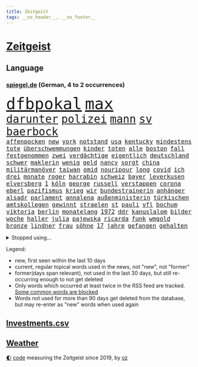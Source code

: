 ```yaml
---
title: Zeitgeist
tags: __no_header__, __no_footer__
---
```


# [Zeitgeist](https://oliz.io/zeitgeist/)

## Language

<h3><a href="https://www.spiegel.de" target="_blank">spiegel.de</a> (German, 4 to 2 occurrences)</h3>
<p style="font-family:monospace">
<span style="font-size:32pt"><a href="news_links.html#dfbpokal" class="current">dfbpokal</a></span>
<span style="font-size:32pt"><a href="news_links.html#max" class="current">max</a></span>
<br>
<span style="font-size:22pt"><a href="news_links.html#darunter" class="current">darunter</a></span>
<span style="font-size:22pt"><a href="news_links.html#polizei" class="current">polizei</a></span>
<span style="font-size:22pt"><a href="news_links.html#mann" class="current">mann</a></span>
<span style="font-size:22pt"><a href="news_links.html#sv" class="current">sv</a></span>
<span style="font-size:22pt"><a href="news_links.html#baerbock" class="current">baerbock</a></span>
<br>
<span style="font-size:12pt"><a href="news_links.html#affenpocken" class="current">affenpocken</a></span>
<span style="font-size:12pt"><a href="news_links.html#new" class="current">new</a></span>
<span style="font-size:12pt"><a href="news_links.html#york" class="current">york</a></span>
<span style="font-size:12pt"><a href="news_links.html#notstand" class="current">notstand</a></span>
<span style="font-size:12pt"><a href="news_links.html#usa" class="current">usa</a></span>
<span style="font-size:12pt"><a href="news_links.html#kentucky" class="current">kentucky</a></span>
<span style="font-size:12pt"><a href="news_links.html#mindestens" class="current">mindestens</a></span>
<span style="font-size:12pt"><a href="news_links.html#tote" class="current">tote</a></span>
<span style="font-size:12pt"><a href="news_links.html#überschwemmungen" class="current">überschwemmungen</a></span>
<span style="font-size:12pt"><a href="news_links.html#kinder" class="current">kinder</a></span>
<span style="font-size:12pt"><a href="news_links.html#toten" class="current">toten</a></span>
<span style="font-size:12pt"><a href="news_links.html#alle" class="current">alle</a></span>
<span style="font-size:12pt"><a href="news_links.html#boston" class="current">boston</a></span>
<span style="font-size:12pt"><a href="news_links.html#fall" class="current">fall</a></span>
<span style="font-size:12pt"><a href="news_links.html#festgenommen" class="current">festgenommen</a></span>
<span style="font-size:12pt"><a href="news_links.html#zwei" class="current">zwei</a></span>
<span style="font-size:12pt"><a href="news_links.html#verdächtige" class="current">verdächtige</a></span>
<span style="font-size:12pt"><a href="news_links.html#eigentlich" class="current">eigentlich</a></span>
<span style="font-size:12pt"><a href="news_links.html#deutschland" class="current">deutschland</a></span>
<span style="font-size:12pt"><a href="news_links.html#schwer" class="current">schwer</a></span>
<span style="font-size:12pt"><a href="news_links.html#maklerin" class="new">maklerin</a></span>
<span style="font-size:12pt"><a href="news_links.html#wenig" class="current">wenig</a></span>
<span style="font-size:12pt"><a href="news_links.html#geld" class="current">geld</a></span>
<span style="font-size:12pt"><a href="news_links.html#nancy" class="current">nancy</a></span>
<span style="font-size:12pt"><a href="news_links.html#sorgt" class="current">sorgt</a></span>
<span style="font-size:12pt"><a href="news_links.html#china" class="current">china</a></span>
<span style="font-size:12pt"><a href="news_links.html#militärmanöver" class="current">militärmanöver</a></span>
<span style="font-size:12pt"><a href="news_links.html#taiwan" class="current">taiwan</a></span>
<span style="font-size:12pt"><a href="news_links.html#omid" class="current">omid</a></span>
<span style="font-size:12pt"><a href="news_links.html#nouripour" class="current">nouripour</a></span>
<span style="font-size:12pt"><a href="news_links.html#long" class="current">long</a></span>
<span style="font-size:12pt"><a href="news_links.html#covid" class="current">covid</a></span>
<span style="font-size:12pt"><a href="news_links.html#ich" class="current">ich</a></span>
<span style="font-size:12pt"><a href="news_links.html#drei" class="current">drei</a></span>
<span style="font-size:12pt"><a href="news_links.html#monate" class="current">monate</a></span>
<span style="font-size:12pt"><a href="news_links.html#roger" class="current">roger</a></span>
<span style="font-size:12pt"><a href="news_links.html#harrabin" class="new">harrabin</a></span>
<span style="font-size:12pt"><a href="news_links.html#schweiz" class="current">schweiz</a></span>
<span style="font-size:12pt"><a href="news_links.html#bayer" class="current">bayer</a></span>
<span style="font-size:12pt"><a href="news_links.html#leverkusen" class="current">leverkusen</a></span>
<span style="font-size:12pt"><a href="news_links.html#elversberg" class="new">elversberg</a></span>
<span style="font-size:12pt"><a href="news_links.html#1" class="current">1</a></span>
<span style="font-size:12pt"><a href="news_links.html#köln" class="current">köln</a></span>
<span style="font-size:12pt"><a href="news_links.html#george" class="current">george</a></span>
<span style="font-size:12pt"><a href="news_links.html#russell" class="current">russell</a></span>
<span style="font-size:12pt"><a href="news_links.html#verstappen" class="current">verstappen</a></span>
<span style="font-size:12pt"><a href="news_links.html#corona" class="current">corona</a></span>
<span style="font-size:12pt"><a href="news_links.html#eberl" class="new">eberl</a></span>
<span style="font-size:12pt"><a href="news_links.html#pazifismus" class="current">pazifismus</a></span>
<span style="font-size:12pt"><a href="news_links.html#krieg" class="current">krieg</a></span>
<span style="font-size:12pt"><a href="news_links.html#wir" class="current">wir</a></span>
<span style="font-size:12pt"><a href="news_links.html#bundestrainerin" class="current">bundestrainerin</a></span>
<span style="font-size:12pt"><a href="news_links.html#anhänger" class="current">anhänger</a></span>
<span style="font-size:12pt"><a href="news_links.html#alsadr" class="new">alsadr</a></span>
<span style="font-size:12pt"><a href="news_links.html#parlament" class="current">parlament</a></span>
<span style="font-size:12pt"><a href="news_links.html#annalena" class="current">annalena</a></span>
<span style="font-size:12pt"><a href="news_links.html#außenministerin" class="current">außenministerin</a></span>
<span style="font-size:12pt"><a href="news_links.html#türkischen" class="current">türkischen</a></span>
<span style="font-size:12pt"><a href="news_links.html#amtskollegen" class="current">amtskollegen</a></span>
<span style="font-size:12pt"><a href="news_links.html#gewinnt" class="current">gewinnt</a></span>
<span style="font-size:12pt"><a href="news_links.html#straelen" class="new">straelen</a></span>
<span style="font-size:12pt"><a href="news_links.html#st" class="current">st</a></span>
<span style="font-size:12pt"><a href="news_links.html#pauli" class="current">pauli</a></span>
<span style="font-size:12pt"><a href="news_links.html#vfl" class="current">vfl</a></span>
<span style="font-size:12pt"><a href="news_links.html#bochum" class="current">bochum</a></span>
<span style="font-size:12pt"><a href="news_links.html#viktoria" class="current">viktoria</a></span>
<span style="font-size:12pt"><a href="news_links.html#berlin" class="current">berlin</a></span>
<span style="font-size:12pt"><a href="news_links.html#monatelang" class="current">monatelang</a></span>
<span style="font-size:12pt"><a href="news_links.html#1972" class="current">1972</a></span>
<span style="font-size:12pt"><a href="news_links.html#ddr" class="current">ddr</a></span>
<span style="font-size:12pt"><a href="news_links.html#kanuslalom" class="new">kanuslalom</a></span>
<span style="font-size:12pt"><a href="news_links.html#bilder" class="current">bilder</a></span>
<span style="font-size:12pt"><a href="news_links.html#woche" class="current">woche</a></span>
<span style="font-size:12pt"><a href="news_links.html#haller" class="current">haller</a></span>
<span style="font-size:12pt"><a href="news_links.html#julia" class="current">julia</a></span>
<span style="font-size:12pt"><a href="news_links.html#pajewska" class="new">pajewska</a></span>
<span style="font-size:12pt"><a href="news_links.html#ricarda" class="current">ricarda</a></span>
<span style="font-size:12pt"><a href="news_links.html#funk" class="current">funk</a></span>
<span style="font-size:12pt"><a href="news_links.html#wmgold" class="new">wmgold</a></span>
<span style="font-size:12pt"><a href="news_links.html#bronze" class="current">bronze</a></span>
<span style="font-size:12pt"><a href="news_links.html#lindner" class="current">lindner</a></span>
<span style="font-size:12pt"><a href="news_links.html#frau" class="current">frau</a></span>
<span style="font-size:12pt"><a href="news_links.html#söhne" class="current">söhne</a></span>
<span style="font-size:12pt"><a href="news_links.html#17" class="current">17</a></span>
<span style="font-size:12pt"><a href="news_links.html#jahre" class="current">jahre</a></span>
<span style="font-size:12pt"><a href="news_links.html#gefangen" class="current">gefangen</a></span>
<span style="font-size:12pt"><a href="news_links.html#gehalten" class="current">gehalten</a></span>
</p>
<details>
<summary>Stopped using...</summary>
<p class="former" style="font-size:12pt">
generalsekretär(646) statement(646) becker(645) egal(645) geduld(645) landtag(645) schweigt(645) verwendet(645) virologe(645) vorsitzende(645) zurzeit(645) bergen(644) carsten(644) coronawelle(644) humanitäre(644) metropole(644) bundesländern(643) coronafälle(643) einzelne(643) entwurf(643) gehalt(643) morgen(643) obama(643) planen(643) trauer(643) bayerische(642) beschreibt(642) besetzt(642) enger(642) lastwagen(642) mediziner(642) parteitag(642) ausländische(641) berühmt(641) bisherige(641) dezember(641) einführen(641) entwickelt(641) heftig(641) rechtsextremen(641) schweigen(641) versagt(641) versorgt(641) ärzten(641) 33(640) bauen(640) betroffene(640) billionen(640) eingebrochen(640) fielen(640) florian(640) parteichef(640) polizeieinsatz(640) strafen(640) wiederwahl(640) berichterstattung(639) bewertet(639) bilden(639) coronaimpfstoffe(639) coronatote(639) infektionszahlen(639) kontrolliert(639) krank(639) menschenrechte(639) reißt(639) verlegt(639) versehentlich(639) weisen(639) bedrohung(638) briten(638) einwohner(638) entsprechende(638) fund(638) gerechtigkeit(638) lesen(638) müller(638) positive(638) punkte(638) rainer(638) scheiterte(638) umweltministerin(638) untersuchungen(638) weltkrieg(638) wenden(638) beschimpft(637) beteiligten(637) bewährungsstrafe(637) erheblich(637) figuren(637) gespielt(637) hinterher(637) institut(637) reich(637) rücken(637) schnelltests(637) schriftstellerin(637) standort(637) 90(636) belarussischen(636) blickt(636) hunderttausende(636) san(636) signal(636) staats(636) anspruch(635) ausreichend(635) dienen(635) gesundheitlichen(635) klein(635) klingbeil(635) lars(635) lüge(635) meister(635) spdpolitikerin(635) verbreiten(635) argumente(634) billie(634) ehren(634) eilish(634) nutzte(634) regiert(634) schmidt(634) tötung(634) unterstützer(634) verteidigungsministerium(634) wurzeln(634) begann(633) kardinal(633) kochen(633) missbraucht(633) offensive(633) vorsitzenden(633) überraschung(633) davor(632) hinnehmen(632) optimistisch(632) störung(632) trieb(632) virologen(632) unterricht(631) verlierer(631) wochenlang(631) drohungen(630) gespalten(630) tragödie(630) anschließend(629) indonesien(629) mauer(629) motiv(629) netanyahu(629) 1500(628) kinos(628) modell(628) philipp(628) umstrittenes(628) zugelassen(628) hubertus(627) klassiker(627) loswerden(627) überlassen(627) 2030(626) trauen(626) vorstoß(626) zuversichtlich(626) steckte(625) einnahmen(624) lernt(624) präsidentin(624) reichsten(624) amerikas(623) einiger(623) fit(622) harten(622) verteidigen(622) wahrscheinlich(622) besondere(620) sitzung(620) überleben(620) sozialdemokraten(618) steffen(618) provokation(617) status(617) syrer(617) teilnahme(617) vermissen(617) varianten(615) enorme(614) frisch(614) heftiger(614) produziert(612) kunstwerk(611) wandel(610) psychisch(609) ministerien(607) gefühl(605) kindheit(603) verschafft(603) abgeschlossen(602) teilt(602) wiedergewählt(602) 36(599) verpasste(594) identität(591) massaker(591) offener(584) rache(583) missbrauchs(582) coronafolgen(577) mängel(573) gelangt(571) erzieher(569) rückte(569) schiffe(565) 15jährige(557) woelki(557) bundestagsabgeordnete(554) umbau(543) diagnose(535) milliardär(531) geheimen(524) ausstellung(514) skandale(504) neuanfang(503) günstig(499) unverletzt(499) josef(498) rückgang(498) urteile(497) todesursache(490) politikern(472) mitverantwortlich(460) belgische(459) 250(453) stoltenberg(449) geehrt(448) rechnung(440) nötigen(439) komme(433) afghanischen(432) auszeichnung(427) lediglich(422) tennisstar(413) absolute(409) fossile(409) dorthin(408) psyche(406) meilenstein(404) ausbildung(401) flohen(401) verschwörungsmythen(400) zusammenarbeiten(400) parlamentswahlen(399) fehlte(394) berge(393) unwettern(390) 01(388) sichere(383) entsorgt(382) indigene(382) traditionelle(381) parteispitze(380) sowjetunion(380) norwegische(374) tornado(373) ausgabe(367) partnerschaft(365) cup(364) stockt(364) zugestimmt(363) verurteilung(361) kolumnistin(359) verbunden(358) georgien(356) landsleute(347) nrwministerpräsident(346) dörfer(341) weibliche(341) ioc(338) jenseits(332) umkämpften(331) bemerkbar(330) bundesbehörde(330) binden(328) benedikt(326) moritz(326) achtjährige(324) rätselhafte(324) genervt(323) samsung(322) hansjoachim(321) scholz'(318) zwölfjähriger(313) flüchtende(312) zorn(309) böse(303) 12000(302) operationen(300) stufe(299) fehlender(298) protokoll(298) dringen(297) anhörung(296) geburtstagsfeier(295) ostdeutschen(295) royals(293) geständnis(292) games(290) hoffmann(290) wiederholung(289) unerwünschte(288) nfl(286) basketballstar(284) kremlsprecher(281) mr(281) südkoreas(280) erneuerung(277) psychologie(277) vorsitz(274) annulliert(273) briefe(273) beratungen(271) hendrik(269) lindern(269) sozialer(269) wüst(269) elke(266) heidenreich(266) bahnen(265) kongo(265) mond(263) oppositionsführer(263) bedrängt(262) bewerten(262) benutzt(260) eingefroren(258) erzeugerpreise(258) feiertag(258) comedian(254) zugeständnisse(254) baldwin(250) sekunde(248) mahnen(247) verwehrt(246) engere(245) schülerin(245) traditionell(243) kräftigen(241) meldungen(241) optionen(241) reine(241) bekannteste(240) verzögerungen(239) frisst(238) immobilienbesitzer(238) atlanta(236) milliardäre(236) nutzung(236) aggressiven(235) aufarbeiten(235) vorgesehen(233) gestiegene(231) todesstrafe(230) trip(230) gemälde(229) begehen(227) gesteckt(226) tauschen(225) eva(224) quarterback(224) wachstumsprognose(223) formel1saison(222) künstlers(222) versicherten(222) mischt(221) bundesparteitag(220) beratung(219) beeindruckt(218) halte(218) positiver(218) vergabe(217) swift(215) thesen(215) 87(213) stausee(213) verschiedenen(213) rätselhafter(210) erschütternd(208) nordische(208) passagieren(208) wecken(208) felder(207) mondes(207) einzelfall(206) fdpminister(206) senior(206) erfurter(205) gottesdienst(205) gedenkt(203) öffentlichrechtlichen(202) geiger(201) wackelt(199) bundestages(198) g7staaten(198) klettern(197) 65jähriger(196) kraftwerk(196) bafög(195) beschränken(194) watzke(194) weiten(194) vergiftet(193) bescheren(192) viren(192) kern(191) ungleich(191) persönlichkeit(190) neuwagen(188) militärbündnis(187) 270(186) hungersnöte(184) kitas(184) allzu(182) großeinsatz(182) abhalten(181) austritt(180) bonn(179) kaczyński(179) zerfallen(179) tischtennis(178) geistig(177) ukrainerin(176) einzel(175) verabreden(175) erzbistum(174) kümmert(174) militärisch(173) erweitert(172) reichlich(172) nahrungsmittel(168) stadtverwaltung(168) genaue(167) guantanamo(167) abgerissen(166) parteiführung(164) sofortige(163) unterscheiden(163) verschwindet(163) kambodscha(162) litauens(162) kirill(161) vergleichsweise(161) 57jährigen(160) billige(159) lohnen(158) m(158) weltgrößte(158) gastbeitrag(157) kernkraftwerke(157) texanischen(157) eindhoven(156) energiekonzerns(156) prorussischen(156) unionspolitiker(156) pen(155) datum(154) kanadier(154) campen(153) washingtons(153) unangemeldeten(152) verwüstet(152) überraschungen(152) wahrnehmung(151) konsequent(150) eishockeyteam(149) brüder(148) eubehörde(147) geltend(147) schnitten(147) mitgliedern(146) norwegischer(146) rauchen(145) statements(145) funktionäre(144) nordseeküste(144) projekts(144) silber(144) niederlegen(142) kusel(141) air(140) klug(140) nizza(140) videoschalte(140) 03(139) ahnung(139) barack(139) drach(139) leak(139) reemtsmaentführer(139) stammen(139) schülern(138) 19jährige(137) 98(137) abgeschafft(137) geistliche(137) absagen(136) jener(136) parlamentswahl(136) schuster(136) tui(136) terror(135) zugesagt(135) dreijährige(134) böhmermann(132) spdchef(132) misstrauisch(131) drohten(130) fragwürdigen(130) oleg(130) straßburg(130) gehoben(129) abschnitt(128) riechen(128) spagat(128) werbeverbot(128) wirtschaftsweise(128) verseucht(127) verteidigungsbündnis(127) verblüfft(126) bewegungen(125) märkte(125) rubel(125) verdirbt(125) ausstattung(124) befruchtung(123) engagiert(123) miami(123) weitem(123) riskant(122) heben(121) werken(121) überarbeitet(121) bahnt(120) kriegsverbrechen(120) mais(120) sperre(120) zäsur(120) sanktioniert(119) charkiw(117) oligarchenjacht(116) geringere(115) eubeitritt(113) massenschlägerei(113) drücken(112) duda(112) zeitenwende(112) gewerkschafter(111) jusochefin(111) nuklearen(111) energieabhängigkeit(110) helm(110) großstadt(109) schnelleren(109) tätigkeit(109) ignorieren(108) jüngster(108) koch(107) verfügt(107) beispiele(106) blockade(106) ultras(106) verbotene(106) eugipfel(105) modern(105) slowenien(105) spritpreise(105) wiedervereinigung(105) lohnpreisspirale(104) patriarch(104) speziellen(103) gefangenen(102) geschäftsleute(102) sachsenhausen(102) ten(102) tenniskarriere(102) umfasst(102) dicke(101) infektionsschutzgesetzes(101) mykolajiw(101) nachrichtenagenturen(101) wiener(101) bankkonto(100) gaststätten(100) nico(100) zweifelhaft(100) bundeswirtschaftsminister(99) co2emissionen(99) türkischer(99) arkansas(97) ausgegeben(97) zusammenleben(97) erneuter(96) großmacht(96) kriegsführung(96) steigern(96) tvjournalistin(96) verschlechtern(96) ansturm(95) aufkommt(95) schlappe(94) engpass(93) entgleiste(93) rivalen(93) bewegte(92) günstigsten(92) zerlegen(92) bundesfinanzhof(91) erlauben(91) familienleben(91) gfkkonsumklima(91) heutiger(91) hiesige(91) instrumente(91) minen(91) notfallplans(91) stalin(91) teilnehmenden(91) 2200(90) 24jähriger(90) abgeriegelt(90) ausrufen(90) energieminister(90) registrierte(90) schweriner(90) sonnenschein(90) überwachungsvideos(89) aggressor(88) auslieferungen(88) doha(88) feiernder(88) gleitschirmflieger(88) globalisierung(88) klaveness(88) lise(88) relativiert(88) telefonate(88) zwangsheirat(88) abfall(87) bauernverband(87) diesjährige(87) schikane(87) behoben(86) erdgaspipeline(86) exkanzlerin(86) südlichen(86) verlorene(86) abhängen(85) ansteckungen(85) behinderten(85) dystopie(85) gesundheitlich(85) kritischer(85) vergehen(85) überforderte(85) 24jährige(84) anschein(84) anschuldigungen(84) begab(84) erfreulicher(84) georgischen(84) maximilian(84) natürliche(84) ufer(84) anzunehmen(83) ausgedacht(83) coronasommer(83) flügen(83) müde(83) almuth(82) einsetzt(82) entsprechend(82) immunologe(82) kompensieren(82) nationaltorhüterin(82) schult(82) sparkassen(82) staatsballett(82) virtuelle(82) zollkontrollen(82) ernste(81) freihandelsabkommen(81) israelischer(81) maximale(81) mordprozess(81) schwert(81) veranstaltet(81) zahn(81) beliebtesten(80) praktische(80) stop(80) quellen(79) rüstungsindustrie(79) 99(78) bafögreform(78) bedarfssätze(78) elternfreibeträge(78) nils(78) urlaubs(78) wohnpauschale(78) würdigung(78) autohersteller(77) belegschaft(77) einzukaufen(77) stillgelegten(77) nrwregierung(76) darknet(75) meistern(75) nachtclub(75) npd(75) rivalität(75) angelique(74) blanker(74) gerichts(74) ireland(74) kerber(74) schlamm(74) verkürzte(74) alkoholisiert(73) boateng(73) effekte(73) gäbe(73) zündet(73) anstecken(72) janine(72) legoland(72) lieferschwierigkeiten(72) spritsteuern(72) unglücks(72) verfügbar(72) voneinander(72) vorstellt(72) jaroslaw(71) kommender(71) nachgefragt(71) pc(71) regieren(71) usmetropole(71) wahre(71) wissler(71) bauchschmerzen(70) del(70) demokratien(70) empfinden(70) nachlässigkeit(70) umstände(70) usrapper(70) 84(69) einwohnern(69) gully(69) tennisprofis(69) umwegen(69) usgeheimdienste(69) hurra(68) kay(68) mietwagen(68) schaulaufen(68) hagelte(67) maik(67) scholz’(67) bleib(66) exzentrischen(66) habecks(66) stießen(66) verärgern(66) zentrale(66) zölle(66) abgeschaltet(65) bauboom(65) bestandteile(65) mannheim(65) perfekte(65) putinvertraute(65) umweltkatastrophe(65) versöhnung(65) verärgert(65) alec(64) benannte(64) bett(64) blockierte(64) eingewiesen(64) ergebnissen(64) industriestaaten(64) terrorakt(64) verhängnis(64) biodiversität(63) isar(63) lagerte(63) meistertitel(63) rückhalt(63) schwerin(63) testlauf(63) di(62) frederike(62) gaza(62) gazastreifen(62) gun(62) lesung(62) megan(62) möhlmann(62) symbolpolitik(62) verschanzen(62) erfurt(61) gefallener(61) jakarta(61) jubel(61) pulverfass(61) sinkender(61) szenario(61) lautet(60) panda(60) vorhat(60) extras(59) gebrauchte(59) positionieren(59) sinkenden(59) vertagt(59) verwendete(59) abgezockte(58) ansprechen(58) bielefelder(58) dazwischen(58) hoeneß(58) ingo(58) insolventen(58) isoliert(58) mia(58) stellantis(58) treffens(58) uli(58) willemalexander(58) befürworter(57) begnadigung(57) depot(57) ifoumfrage(57) obduziert(57) usstausee(57) colorado(56) finalserie(56) geldautomatensprenger(56) göttingen(56) m/w/d(56) zuständen(56) bedingung(55) demselben(55) gelobt(55) herausfinden(55) katie(55) privatleute(55) schwangerschaftsabbrüchen(55) 44jähriger(54) bäcker(54) gewaltbereite(54) handele(54) münchens(54) spree(54) ökologischen(54) 2004(53) birgt(53) enteignung(53) lehre(53) leonardo(53) netzagenturchef(53) parolen(53) vermessung(53) zurückgelassen(53) alcaraz(52) betrunkene(52) fynn(52) gerichtshofs(52) kliemann(52) korrigieren(52) merken(52) mohammeds(52) osteuropäer(52) sapega(52) schwäbisch(52) sofia(52) verabredet(52) hilaire(51) ju(51) laurent(51) ministerposten(51) prüfer(51) tödliches(51) beträchtlichen(50) billigtouristen(50) einzuschränken(50) politisches(50) sprudeln(50) atomwaffenfähige(49) berufseinsteiger(49) brennende(49) f(49) häftlinge(49) jeanluc(49) ladys(49) mélenchon(49) norweger(49) ransomware(49) abraham(48) existenzangst(48) feuern(48) kolleg(48) potentaten(48) schranken(48) anpassen(47) anzeige(47) ausgebildet(47) bono(47) erntete(47) gasförderung(47) korrektheit(47) nazideutschland(47) rebellieren(47) royale(47) staatenverbund(47) wuppertal(47) ölkonzerne(47) bekundeten(46) burnout(46) passagen(46) reality(46) regierungsbildung(46) restlichen(46) tarifeinigung(46) berühmtes(45) tankstelle(45) traktor(45) wochenenden(45) überfälle(45) 16jährigen(44) 219a(44) paragraf(44) preisobergrenze(44) ubahn(44) usabtreibungsrecht(44) wahlsieg(44) werbeverbots(44) blitz(43) killnet(43) monatelange(43) pellmann(43) projektilen(43) reporterin(43) sicherungsverwahrung(43) sören(43) verarbeitung(43) abertausende(42) brutto(42) ergattert(42) polizistenmorde(42) series(42) stammende(42) talk(42) bayerischer(41) dürren(41) führungsstil(41) hilflose(41) ignatova(41) onecoin(41) ruja(41) sonys(41) verbrennungsmotoren(41) bhakdi(40) ernährungssicherheit(40) olympiaaus(40) peskow(40) rechtlich(40) schwarzgrüne(40) sucharit(40) 1961(39) bundesligarückkehrer(39) clan(39) etagenbetten(39) französischer(39) handfesten(39) lob(39) außerordentlichen(38) basquiat(38) jeanmichel(38) maverick(38) olli(38) rtlshow(38) studiert(38) theresa(38) borahansgrohe(37) burkinis(37) festgefahrenen(37) gravierenden(37) grenoble(37) handgreiflich(37) jugendlicher(37) mixed(37) mutig(37) rodrigo(37) schulz(37) stanley(37) styles(37) vorgängers(37) anführen(36) nachbesserungen(36) natonorderweiterung(36) radikalisierung(36) spiegeldatenanalyse(36) wachmann(36) ärmsten(36) ada(35) deutete(35) gerichtstermin(35) hegerberg(35) kevinprince(35) margot(35) mitbewerber(35) nordamerikas(35) oklahoma(35) schlägereien(35) sportprofis(35) verdachtsfälle(35) burkini(34) edeka(34) erfinden(34) erhöhtes(34) gärt(34) sitze(34) sommerwetter(34) sprung(34) steueroasen(34) biosprit(33) hopp(33) jeher(33) klubchef(33) schirdewan(33) selbsttest(33) theorie(33) umwelthilfe(33) verhaftung(33) verrennen(33) abgelegenen(32) depeche(32) durchmesser(32) erreger(32) fletcher(32) g7treffen(32) guardian(32) internes(32) prince(32) stärksten(32) alltags(31) amokläufer(31) drohendem(31) exzessiv(31) kasachen(31) matchball(31) paragleiter(31) xinjiang(31) yorks(31) bescheinigt(30) durchbrochen(30) geringes(30) notaufnahme(30) ulm(30) witwe(30) zuhauf(30) again(29) bestzeit(29) gerungen(29) kalif(29) schimpft(29) grundschule(28) machtkampf(28) mitgliederversammlung(28) neuseelands(28) starstürmer(28) beschlagnahmung(27) hab(27) kostenlosen(27) lehrervertreter(27) satelliten(27) seider(27) struktur(27) übung(27) anlegern(26) antisemitischer(26) coco(26) fälschungen(26) gauff(26) geschehnisse(26) getauscht(26) kutsche(26) mächtiger(26) reflektiert(26) unterging(26) 24jährigen(25) kleinkindern(25) wohnmobil(25) achtjähriger(24) alzheimer(24) attraktiver(24) auszeichnungen(24) cruz(24) festzunehmen(24) kartell(24) schwarzgrünen(24) ted(24) vorbeifahrende(24) zealand(24) überspringen(24) angerufen(23) appellierten(23) gewaltexzesse(23) gustavo(23) götze(23) linker(23) nszeit(23) petro(23) vermeintliche(23) ärmeren(23) abschiebeflüge(22) eingespielt(22) einkommensverlusten(22) ernsthafte(22) garmisch(22) prozessbeginn(22) zulassen(22) beherrschte(21) besänftigen(21) kriegsende(21) kämen(21) mittwochvormittag(21) neustart(21) quälen(21) angehörigen(20) erschwinglich(20) gerüchten(20) gibraltar(20) gleichberechtigung(20) prämien(20) setzten(20) strippenzieher(20) bahnchaos(19) biontech(19) europaleaguesieger(19) jubelte(19) menasse(19) persönlicher(19) 1990(18) g7gipfels(18) geringverdiener(18) kolleginnen(18) kompromisse(18) otte(18) stöhr(18) älter(18) überflug(18) klimaanlagen(17) opferzahlen(17) serbiens(17) worms(17) exbundeswehrsoldaten(15) flugsicherung(15) illusion(15) naturschützer(15) richtiges(15) wellbrock(15) bahnmitarbeiter(14) durststrecke(14) einheimische(14) orlando(14) schwitzen(14) unterhält(14) bergnot(13) brad(13) depression(13) drogenprobleme(13) helfe(13) kaufangebot(13) kosovo(13) lockte(13) siebziger(13) staatsbank(13) verlobte(13) vilnius(13) zahlungsunfähigkeit(13) baumgart(12) formsache(12) kuratoren(12) schwimmt(12) aufgebot(11) büßt(11) cyberangriffen(11) ersthelfer(11) prekär(11) tumulten(11) verspottet(11) überwunden(11)
</p>
</details>
<p>Legend:
<ul>
<li><span class="new">new</span>, first seen within the last 10 days</li>
<li><span class="current">current</span>, regular topical words used in the news, not "new", not "former"</li>
<li><span class="former">former(days span relevant)</span>, not used in the last 30 days, but still re-occurring enough to not get deleted</li>
<li>Only words which occurred at least twice in the RSS feed are tracked. <a href="language/filters.py">Some common words are blocked</a></li>
<li>Words not used for more than 90 days get deleted from the database, but may re-enter as "new" words when used again</li>
</ul>
</p>

## [Investments](investments.html)[.csv](investments.csv)

## [Weather](weather.html)

<footer>
<a href="javascript:toggleTheme()" class="nav">🌓</a>
<a href="https://github.com/ooz/zeitgeist">code</a> measuring the Zeitgeist since 2019, by <a href="https://oliz.io">oz</a>
</footer>
